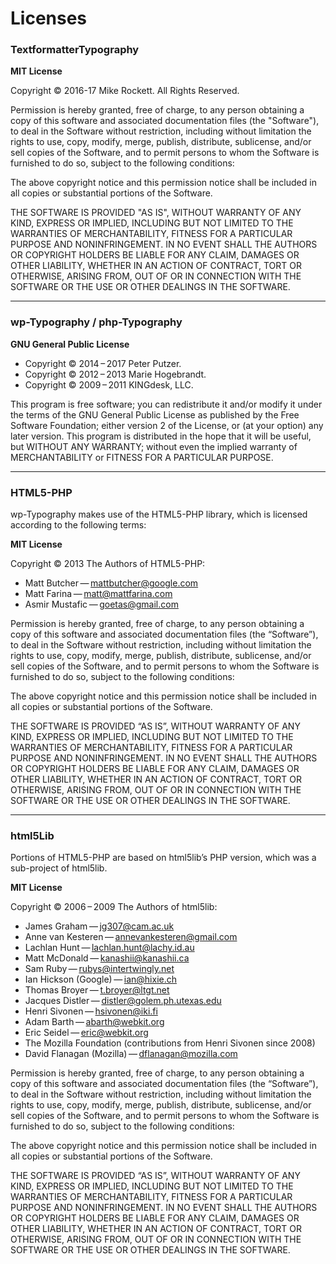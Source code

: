 # Licenses

### TextformatterTypography

**MIT License**

Copyright © 2016-17 Mike Rockett. All Rights Reserved.

Permission is hereby granted, free of charge, to any person obtaining a copy of this software and associated documentation files (the "Software"), to deal in the Software without restriction, including without limitation the rights to use, copy, modify, merge, publish, distribute, sublicense, and/or sell copies of the Software, and to permit persons to whom the Software is furnished to do so, subject to the following conditions:

The above copyright notice and this permission notice shall be included in all copies or substantial portions of the Software.

THE SOFTWARE IS PROVIDED "AS IS", WITHOUT WARRANTY OF ANY KIND, EXPRESS OR IMPLIED, INCLUDING BUT NOT LIMITED TO THE WARRANTIES OF MERCHANTABILITY, FITNESS FOR A PARTICULAR PURPOSE AND NONINFRINGEMENT. IN NO EVENT SHALL THE AUTHORS OR COPYRIGHT HOLDERS BE LIABLE FOR ANY CLAIM, DAMAGES OR OTHER LIABILITY, WHETHER IN AN ACTION OF CONTRACT, TORT OR OTHERWISE, ARISING FROM, OUT OF OR IN CONNECTION WITH THE SOFTWARE OR THE USE OR OTHER DEALINGS IN THE SOFTWARE.

---

### wp-Typography / php-Typography

**GNU General Public License**

- Copyright © 2014 – 2017 Peter Putzer.
- Copyright © 2012 – 2013 Marie Hogebrandt.
- Copyright © 2009 – 2011 KINGdesk, LLC.

This program is free software; you can redistribute it and/or modify it under the terms of the GNU General Public License as published by the Free Software Foundation; either version 2 of the License, or (at your option) any later version. This program is distributed in the hope that it will be useful, but WITHOUT ANY WARRANTY; without even the implied warranty of MERCHANTABILITY or FITNESS FOR A PARTICULAR PURPOSE.

---

### HTML5-PHP

wp-Typography makes use of the HTML5-PHP library, which is licensed according to the following terms:

**MIT License**

Copyright © 2013 The Authors of HTML5-PHP:

- Matt Butcher — mattbutcher@google.com
- Matt Farina — matt@mattfarina.com
- Asmir Mustafic — goetas@gmail.com

Permission is hereby granted, free of charge, to any person obtaining a copy of this software and associated documentation files (the “Software”), to deal in the Software without restriction, including without limitation the rights to use, copy, modify, merge, publish, distribute, sublicense, and/or sell copies of the Software, and to permit persons to whom the Software is furnished to do so, subject to the following conditions:

The above copyright notice and this permission notice shall be included in all copies or substantial portions of the Software.

THE SOFTWARE IS PROVIDED “AS IS”, WITHOUT WARRANTY OF ANY KIND, EXPRESS OR IMPLIED, INCLUDING BUT NOT LIMITED TO THE WARRANTIES OF MERCHANTABILITY, FITNESS FOR A PARTICULAR PURPOSE AND NONINFRINGEMENT. IN NO EVENT SHALL THE AUTHORS OR COPYRIGHT HOLDERS BE LIABLE FOR ANY CLAIM, DAMAGES OR OTHER LIABILITY, WHETHER IN AN ACTION OF CONTRACT, TORT OR OTHERWISE, ARISING FROM, OUT OF OR IN CONNECTION WITH THE SOFTWARE OR THE USE OR OTHER DEALINGS IN THE SOFTWARE.

---

### html5Lib

Portions of HTML5-PHP are based on html5lib’s PHP version, which was a sub-project of html5lib.

**MIT License**

Copyright © 2006 – 2009 The Authors of html5lib:

- James Graham — jg307@cam.ac.uk
- Anne van Kesteren — annevankesteren@gmail.com
- Lachlan Hunt — lachlan.hunt@lachy.id.au
- Matt McDonald — kanashii@kanashii.ca
- Sam Ruby — rubys@intertwingly.net
- Ian Hickson (Google) — ian@hixie.ch
- Thomas Broyer — t.broyer@ltgt.net
- Jacques Distler — distler@golem.ph.utexas.edu
- Henri Sivonen — hsivonen@iki.fi
- Adam Barth — abarth@webkit.org
- Eric Seidel — eric@webkit.org
- The Mozilla Foundation (contributions from Henri Sivonen since 2008)
- David Flanagan (Mozilla) — dflanagan@mozilla.com

Permission is hereby granted, free of charge, to any person obtaining a copy of this software and associated documentation files (the “Software”), to deal in the Software without restriction, including without limitation the rights to use, copy, modify, merge, publish, distribute, sublicense, and/or sell copies of the Software, and to permit persons to whom the Software is furnished to do so, subject to the following conditions:

The above copyright notice and this permission notice shall be included in all copies or substantial portions of the Software.

THE SOFTWARE IS PROVIDED “AS IS”, WITHOUT WARRANTY OF ANY KIND, EXPRESS OR IMPLIED, INCLUDING BUT NOT LIMITED TO THE WARRANTIES OF MERCHANTABILITY, FITNESS FOR A PARTICULAR PURPOSE AND NONINFRINGEMENT. IN NO EVENT SHALL THE AUTHORS OR COPYRIGHT HOLDERS BE LIABLE FOR ANY CLAIM, DAMAGES OR OTHER LIABILITY, WHETHER IN AN ACTION OF CONTRACT, TORT OR OTHERWISE, ARISING FROM, OUT OF OR IN CONNECTION WITH THE SOFTWARE OR THE USE OR OTHER DEALINGS IN THE SOFTWARE.